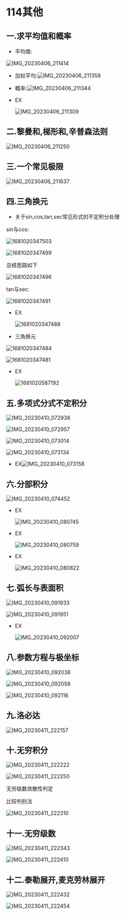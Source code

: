 #  114其他

## 一.求平均值和概率 

* 平均值:

![IMG_20230406_211414](assets/IMG_20230406_211414.jpg)

* 加权平均:![IMG_20230406_211358](assets/IMG_20230406_211358.jpg)

* 概率:![IMG_20230406_211344](assets/IMG_20230406_211344.jpg)

* EX

  ![IMG_20230406_211309](assets/IMG_20230406_211309.jpg)

## 二.黎曼和,梯形和,辛普森法则

![IMG_20230406_211250](assets/IMG_20230406_211250.jpg)

## 三.一个常见极限

![IMG_20230406_211637](assets/IMG_20230406_211637.jpg)

## 四.三角换元

* 关于sin,cos,tan,sec常见形式的不定积分处理

sin与cos:

![1681020347503](assets/1681020347503.jpg)

![1681020347499](assets/1681020347499.jpg)

总结思路如下

![1681020347496](assets/1681020347496.jpg)

tan与sec:

![1681020347491](assets/1681020347491.jpg)

* EX

  ![1681020347488](assets/1681020347488.jpg)

* 三角换元

![1681020347484](assets/1681020347484.jpg)

![1681020347481](assets/1681020347481.jpg)

* EX

  ![1681020587192](assets/1681020587192.jpg)

## 五.多项式分式不定积分

![IMG_20230410_072938](assets/IMG_20230410_072938.jpg)

![IMG_20230410_072957](assets/IMG_20230410_072957.jpg)

![IMG_20230410_073014](assets/IMG_20230410_073014.jpg)

![IMG_20230410_073134](assets/IMG_20230410_073134.jpg)

* EX![IMG_20230410_073158](assets/IMG_20230410_073158.jpg)

## 六.分部积分

![IMG_20230410_074452](assets/IMG_20230410_074452.jpg)

* EX

  ![IMG_20230410_080745](assets/IMG_20230410_080745.jpg)
  
* EX

  ![IMG_20230410_080759](assets/IMG_20230410_080759.jpg)

* EX

  ![IMG_20230410_080822](assets/IMG_20230410_080822.jpg)

## 七.弧长与表面积

![IMG_20230410_091933](assets/IMG_20230410_091933.jpg)

![IMG_20230410_091951](assets/IMG_20230410_091951.jpg)

* EX

  ![IMG_20230410_092007](assets/IMG_20230410_092007.jpg)

## 八.参数方程与极坐标

![IMG_20230410_092038](assets/IMG_20230410_092038.jpg)

![IMG_20230410_092058](assets/IMG_20230410_092058.jpg)

![IMG_20230410_092116](assets/IMG_20230410_092116.jpg)

## 九.洛必达

![IMG_20230411_222157](assets/IMG_20230411_222157.jpg)

## 十.无穷积分

![IMG_20230411_222222](assets/IMG_20230411_222222.jpg)

![IMG_20230411_222250](assets/IMG_20230411_222250.jpg)

无穷级数敛散性判定

比较判别法

![IMG_20230411_222310](assets/IMG_20230411_222310.jpg)

## 十一.无穷级数

![IMG_20230411_222343](assets/IMG_20230411_222343.jpg)

![IMG_20230411_222410](assets/IMG_20230411_222410.jpg)

## 十二.泰勒展开,麦克劳林展开

![IMG_20230411_222432](assets/IMG_20230411_222432.jpg)

![IMG_20230411_222454](assets/IMG_20230411_222454.jpg)
